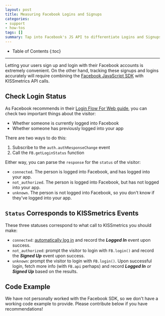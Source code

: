 ```yaml
---
layout: post
title: Measuring Facebook Logins and Signups
categories:
- support
- how-tos
tags: []
summary: Tap into Facebook's JS API to differentiate Logins and Signups via Facebook Connect.
---
```

* Table of Contents
{:toc}
* * *

Letting your users sign up and login with their Facebook accounts is extremely convenient. On the other hand, tracking these signups and logins accurately will require combining the [Facebook JavaScript SDK][fb-js-sdk] with KISSmetrics API calls.

## Check Login Status

As Facebook recommends in their [Login Flow For Web guide][login-flow], you can check two important things about the visitor:

* Whether someone is currently logged into Facebook
* Whether someone has previously logged into your app

There are two ways to do this:

1. Subscribe to the `auth.authResponseChange` event
2. Call the `FB.getLoginStatus` function

Either way, you can parse the `response` for the `status` of the visitor:

* `connected`. The person is logged into Facebook, and has logged into your app.
* `not_authorized`. The person is logged into Facebook, but has not logged into your app.
* `unknown`. The person is not logged into Facebook, so you don't know if they've logged into your app.

## `Status` Corresponds to KISSmetrics Events

These three statuses correspond to what call to KISSmetrics you should make:

* `connected`: [automatically log in][auto-login] and record the ***Logged In*** event upon success.
* `not_authorized`: prompt the visitor to login with `FB.login()` and record the ***Signed Up*** event upon success.
* `unknown`: prompt the visitor to login with `FB.login()`. Upon successful login, fetch more info (with `FB.api` perhaps) and record ***Logged In*** *or* ***Signed Up*** based on the results.

## Code Example

We have not personally worked with the Facebook SDK, so we don't have a working code example to provide. Please contribute below if you have recommendations!

[fb-js-sdk]: https://developers.facebook.com/docs/reference/javascript/
[login-flow]: https://developers.facebook.com/docs/facebook-login/login-flow-for-web/
[auto-login]: https://developers.facebook.com/docs/facebook-login/using-auto-login/
